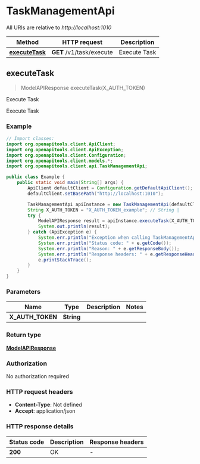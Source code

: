 # TaskManagementApi

All URIs are relative to *http://localhost:1010*

| Method | HTTP request | Description |
|------------- | ------------- | -------------|
| [**executeTask**](TaskManagementApi.md#executeTask) | **GET** /v1/task/execute | Execute Task |



## executeTask

> ModelAPIResponse executeTask(X_AUTH_TOKEN)

Execute Task

Execute Task

### Example

```java
// Import classes:
import org.openapitools.client.ApiClient;
import org.openapitools.client.ApiException;
import org.openapitools.client.Configuration;
import org.openapitools.client.models.*;
import org.openapitools.client.api.TaskManagementApi;

public class Example {
    public static void main(String[] args) {
        ApiClient defaultClient = Configuration.getDefaultApiClient();
        defaultClient.setBasePath("http://localhost:1010");

        TaskManagementApi apiInstance = new TaskManagementApi(defaultClient);
        String X_AUTH_TOKEN = "X_AUTH_TOKEN_example"; // String | 
        try {
            ModelAPIResponse result = apiInstance.executeTask(X_AUTH_TOKEN);
            System.out.println(result);
        } catch (ApiException e) {
            System.err.println("Exception when calling TaskManagementApi#executeTask");
            System.err.println("Status code: " + e.getCode());
            System.err.println("Reason: " + e.getResponseBody());
            System.err.println("Response headers: " + e.getResponseHeaders());
            e.printStackTrace();
        }
    }
}
```

### Parameters


| Name | Type | Description  | Notes |
|------------- | ------------- | ------------- | -------------|
| **X_AUTH_TOKEN** | **String**|  | |

### Return type

[**ModelAPIResponse**](ModelAPIResponse.md)

### Authorization

No authorization required

### HTTP request headers

- **Content-Type**: Not defined
- **Accept**: application/json


### HTTP response details
| Status code | Description | Response headers |
|-------------|-------------|------------------|
| **200** | OK |  -  |

